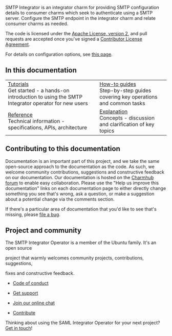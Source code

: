SMTP Integrator is an integrator charm for providing SMTP configuration details to consumer charms which seek to authenticate using a SMTP server. Configure the SMTP endpoint in the integrator charm and relate consumer charms as needed.

The code is licensed under the [Apache License, version 2](https://www.apache.org/licenses/LICENSE-2.0), and pull requests are accepted once you've signed a [Contributor License Agreement](https://en.wikipedia.org/wiki/Contributor_License_Agreement).

For details on configuration options, see [this page](https://charmhub.io/smtp-integrator/configure).

## In this documentation

| | |
|--|--|
| [Tutorials](https://charmhub.io/smtp-integrator/docs/tutorial-getting-started)</br> Get started - a hands-on introduction to using the SMTP Integrator operator for new users </br> | [How-to guides](https://charmhub.io/smtp-integrator/docs/how-to-contibute) </br> Step-by-step guides covering key operations and common tasks |
| [Reference](https://charmhub.io/smtp-integrator/docs/reference-actions) </br> Technical information - specifications, APIs, architecture | [Explanation](https://charmhub.io/smtp-integrator/docs/explanation-charm-architecture) </br> Concepts - discussion and clarification of key topics |

## Contributing to this documentation

Documentation is an important part of this project, and we take the same open-source approach to the documentation as the code. As such, we welcome community contributions, suggestions and constructive feedback on our documentation. Our documentation is hosted on the [Charmhub forum](https://charmhub.io/smtp-integrator/docs) to enable easy collaboration. Please use the "Help us improve this documentation" links on each documentation page to either directly change something you see that's wrong, ask a question, or make a suggestion about a potential change via the comments section.

If there's a particular area of documentation that you'd like to see that's missing, please [file a bug](https://github.com/canonical/smtp-integrator-operator/issues).

## Project and community

The SMTP Integrator Operator is a member of the Ubuntu family. It's an open source

project that warmly welcomes community projects, contributions, suggestions,

fixes and constructive feedback.

* [Code of conduct](https://ubuntu.com/community/code-of-conduct)

* [Get support](https://discourse.charmhub.io/)

* [Join our online chat](https://chat.charmhub.io/charmhub/channels/charm-dev)

* [Contribute](https://charmhub.io/saml-integrator/docs/how-to-contribute)

Thinking about using the SAML Integrator Operator for your next project? [Get in touch](https://chat.charmhub.io/charmhub/channels/charm-dev)!